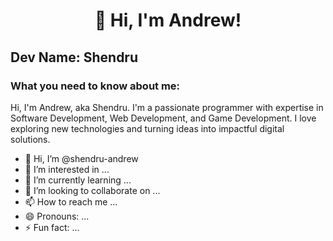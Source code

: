 <h1 align="center">👋 Hi, I'm Andrew!</h1>

## Dev Name: Shendru

### What you need to know about me:
Hi, I'm Andrew, aka Shendru. I'm a passionate programmer with expertise in Software Development, Web Development, and Game Development. I love exploring new technologies and turning ideas into impactful digital solutions.


- 👋 Hi, I’m @shendru-andrew
- 👀 I’m interested in ...
- 🌱 I’m currently learning ...
- 💞️ I’m looking to collaborate on ...
- 📫 How to reach me ...
- 😄 Pronouns: ...
- ⚡ Fun fact: ...

<!---
shendru-andrew/shendru-andrew is a ✨ special ✨ repository because its `README.md` (this file) appears on your GitHub profile.
You can click the Preview link to take a look at your changes.
--->
